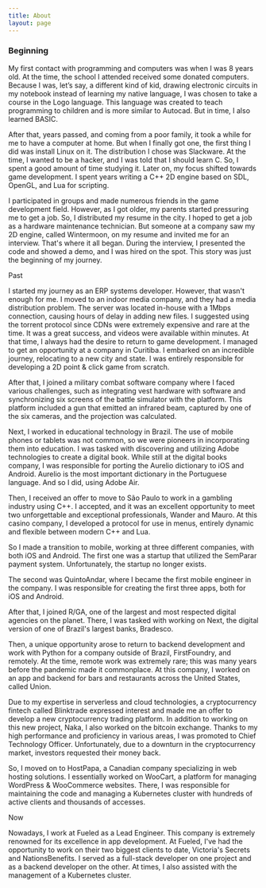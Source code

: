 ```yaml
---
title: About
layout: page
---
```


### Beginning

My first contact with programming and computers was when I was 8 years old. At the time, the school I attended received some donated computers. Because I was, let’s say, a different kind of kid, drawing electronic circuits in my notebook instead of learning my native language, I was chosen to take a course in the Logo language. This language was created to teach programming to children and is more similar to Autocad. But in time, I also learned BASIC.

After that, years passed, and coming from a poor family, it took a while for me to have a computer at home. But when I finally got one, the first thing I did was install Linux on it. The distribution I chose was Slackware. At the time, I wanted to be a hacker, and I was told that I should learn C. So, I spent a good amount of time studying it. Later on, my focus shifted towards game development. I spent years writing a C++ 2D engine based on SDL, OpenGL, and Lua for scripting.

I participated in groups and made numerous friends in the game development field. However, as I got older, my parents started pressuring me to get a job. So, I distributed my resume in the city. I hoped to get a job as a hardware maintenance technician. But someone at a company saw my 2D engine, called Wintermoon, on my resume and invited me for an interview. That's where it all began. During the interview, I presented the code and showed a demo, and I was hired on the spot. This story was just the beginning of my journey.

Past

I started my journey as an ERP systems developer. However, that wasn't enough for me. I moved to an indoor media company, and they had a media distribution problem. The server was located in-house with a 1Mbps connection, causing hours of delay in adding new files. I suggested using the torrent protocol since CDNs were extremely expensive and rare at the time. It was a great success, and videos were available within minutes.
At that time, I always had the desire to return to game development. I managed to get an opportunity at a company in Curitiba. I embarked on an incredible journey, relocating to a new city and state. I was entirely responsible for developing a 2D point & click game from scratch.

After that, I joined a military combat software company where I faced various challenges, such as integrating vest hardware with software and synchronizing six screens of the battle simulator with the platform. This platform included a gun that emitted an infrared beam, captured by one of the six cameras, and the projection was calculated.

Next, I worked in educational technology in Brazil. The use of mobile phones or tablets was not common, so we were pioneers in incorporating them into education. I was tasked with discovering and utilizing Adobe technologies to create a digital book.
While still at the digital books company, I was responsible for porting the Aurelio dictionary to iOS and Android. Aurelio is the most important dictionary in the Portuguese language. And so I did, using Adobe Air.

Then, I received an offer to move to São Paulo to work in a gambling industry using C++. I accepted, and it was an excellent opportunity to meet two unforgettable and exceptional professionals, Wander and Mauro.
At this casino company, I developed a protocol for use in menus, entirely dynamic and flexible between modern C++ and Lua.

So I made a transition to mobile, working at three different companies, with both iOS and Android. The first one was a startup that utilized the SemParar payment system. Unfortunately, the startup no longer exists.

The second was QuintoAndar, where I became the first mobile engineer in the company. I was responsible for creating the first three apps, both for iOS and Android.

After that, I joined R/GA, one of the largest and most respected digital agencies on the planet. There, I was tasked with working on Next, the digital version of one of Brazil's largest banks, Bradesco.

Then, a unique opportunity arose to return to backend development and work with Python for a company outside of Brazil, FirstFoundry, and remotely. At the time, remote work was extremely rare; this was many years before the pandemic made it commonplace. At this company, I worked on an app and backend for bars and restaurants across the United States, called Union.

Due to my expertise in serverless and cloud technologies, a cryptocurrency fintech called Blinktrade expressed interest and made me an offer to develop a new cryptocurrency trading platform. In addition to working on this new project, Naka, I also worked on the bitcoin exchange. Thanks to my high performance and proficiency in various areas, I was promoted to Chief Technology Officer. Unfortunately, due to a downturn in the cryptocurrency market, investors requested their money back.

So, I moved on to HostPapa, a Canadian company specializing in web hosting solutions. I essentially worked on WooCart, a platform for managing WordPress & WooCommerce websites. There, I was responsible for maintaining the code and managing a Kubernetes cluster with hundreds of active clients and thousands of accesses.

Now

Nowadays, I work at Fueled as a Lead Engineer. This company is extremely renowned for its excellence in app development. At Fueled, I've had the opportunity to work on their two biggest clients to date, Victoria's Secrets and NationsBenefits. I served as a full-stack developer on one project and as a backend developer on the other. At times, I also assisted with the management of a Kubernetes cluster.
